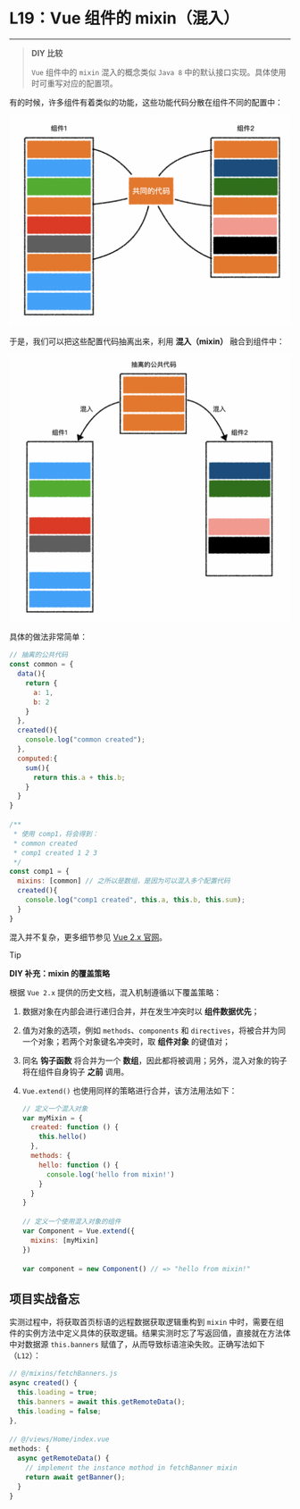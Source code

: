 # L19：Vue 组件的 mixin（混入）

---

> **DIY 比较**
>
> `Vue` 组件中的 `mixin` 混入的概念类似 `Java 8` 中的默认接口实现。具体使用时可重写对应的配置项。

有的时候，许多组件有着类似的功能，这些功能代码分散在组件不同的配置中：

<img src="../assets/19.1.png" alt="image-20210105161811637" style="zoom:50%;" />

于是，我们可以把这些配置代码抽离出来，利用 **混入（mixin）** 融合到组件中：

<img src="../assets/19.2.png" alt="image-20210105162109015" style="zoom:50%;" />

具体的做法非常简单：

```js
// 抽离的公共代码
const common = {
  data(){
    return {
      a: 1,
      b: 2
    }
  },
  created(){
    console.log("common created");
  },
  computed:{
    sum(){
      return this.a + this.b;
    }
  }
}

/**
 * 使用 comp1，将会得到：
 * common created
 * comp1 created 1 2 3
 */
const comp1 = {
  mixins: [common] // 之所以是数组，是因为可以混入多个配置代码
  created(){
    console.log("comp1 created", this.a, this.b, this.sum);
  }
}
```

混入并不复杂，更多细节参见 [Vue 2.x 官网](https://v2.cn.vuejs.org/v2/guide/mixins.html#ad)。

> [!tip]
>
> **DIY 补充：mixin 的覆盖策略**
>
> 根据 `Vue 2.x` 提供的历史文档，混入机制遵循以下覆盖策略：
>
> 1. 数据对象在内部会进行递归合并，并在发生冲突时以 **组件数据优先**；
>
> 2. 值为对象的选项，例如 `methods`、`components` 和 `directives`，将被合并为同一个对象；若两个对象键名冲突时，取 **组件对象** 的键值对；
>
> 3. 同名 **钩子函数** 将合并为一个 **数组**，因此都将被调用；另外，混入对象的钩子将在组件自身钩子 **之前** 调用。
>
> 4. `Vue.extend()` 也使用同样的策略进行合并，该方法用法如下：
>
>    ```js
>    // 定义一个混入对象
>    var myMixin = {
>      created: function () {
>        this.hello()
>      },
>      methods: {
>        hello: function () {
>          console.log('hello from mixin!')
>        }
>      }
>    }
>       
>    // 定义一个使用混入对象的组件
>    var Component = Vue.extend({
>      mixins: [myMixin]
>    })
>       
>    var component = new Component() // => "hello from mixin!"
>    ```



## 项目实战备忘

实测过程中，将获取首页标语的远程数据获取逻辑重构到 `mixin` 中时，需要在组件的实例方法中定义具体的获取逻辑。结果实测时忘了写返回值，直接就在方法体中对数据源 `this.banners` 赋值了，从而导致标语渲染失败。正确写法如下（`L12`）：

```js
// @/mixins/fetchBanners.js
async created() {
  this.loading = true;
  this.banners = await this.getRemoteData();
  this.loading = false;
},

// @/views/Home/index.vue
methods: {
  async getRemoteData() {
    // implement the instance mothod in fetchBanner mixin
    return await getBanner();
  }
}
```

